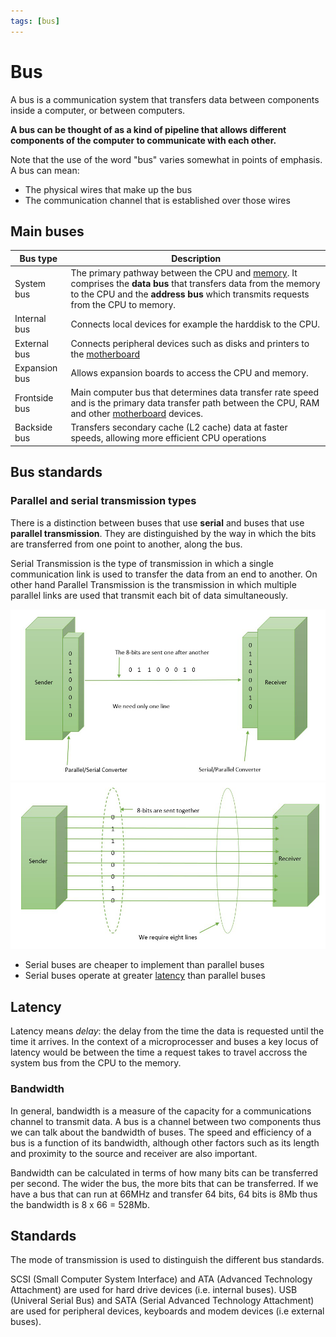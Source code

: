 ```yaml
---
tags: [bus]
---
```


# Bus

A bus is a communication system that transfers data between components inside a
computer, or between computers.

**A bus can be thought of as a kind of pipeline that allows different components
of the computer to communicate with each other.**

Note that the use of the word "bus" varies somewhat in points of emphasis. A bus
can mean:

- The physical wires that make up the bus
- The communication channel that is established over those wires

## Main buses

| Bus type      | Description                                                                                                                                                                                                        |
| ------------- | ------------------------------------------------------------------------------------------------------------------------------------------------------------------------------------------------------------------ |
| System bus    | The primary pathway between the CPU and [memory](Memory.md). It comprises the **data bus** that transfers data from the memory to the CPU and the **address bus** which transmits requests from the CPU to memory. |
| Internal bus  | Connects local devices for example the harddisk to the CPU.                                                                                                                                                        |
| External bus  | Connects peripheral devices such as disks and printers to the [motherboard](Motherboard.md)                                                                                                                        |
| Expansion bus | Allows expansion boards to access the CPU and memory.                                                                                                                                                              |
| Frontside bus | Main computer bus that determines data transfer rate speed and is the primary data transfer path between the CPU, RAM and other [motherboard](Motherboard.md) devices.                                             |
| Backside bus  | Transfers secondary cache (L2 cache) data at faster speeds, allowing more efficient CPU operations                                                                                                                 |

## Bus standards

### Parallel and serial transmission types

There is a distinction between buses that use **serial** and buses that use
**parallel transmission**. They are distinguished by the way in which the bits
are transferred from one point to another, along the bus.

Serial Transmission is the type of transmission in which a single communication
link is used to transfer the data from an end to another. On other hand Parallel
Transmission is the transmission in which multiple parallel links are used that
transmit each bit of data simultaneously.

<img src="../img/serial-transmission.jpg" width="800px"/>
<img src="../img/parallel-transmission.jpg" width="800px"/>

- Serial buses are cheaper to implement than parallel buses
- Serial buses operate at greater [latency](Bus.md#latency) than parallel buses

## Latency

Latency means _delay_: the delay from the time the data is requested until the
time it arrives. In the context of a microprocesser and buses a key locus of
latency would be between the time a request takes to travel accross the system
bus from the CPU to the memory.

### Bandwidth

In general, bandwidth is a measure of the capacity for a communications channel
to transmit data. A bus is a channel between two components thus we can talk
about the bandwidth of buses. The speed and efficiency of a bus is a function of
its bandwidth, although other factors such as its length and proximity to the
source and receiver are also important.

Bandwidth can be calculated in terms of how many bits can be transferred per
second. The wider the bus, the more bits that can be transferred. If we have a
bus that can run at 66MHz and transfer 64 bits, 64 bits is 8Mb thus the
bandwidth is 8 x 66 = 528Mb.

## Standards

The mode of transmission is used to distinguish the different bus standards.

SCSI (Small Computer System Interface) and ATA (Advanced Technology Attachment)
are used for hard drive devices (i.e. internal buses). USB (Univeral Serial Bus)
and SATA (Serial Advanced Technology Attachment) are used for peripheral
devices, keyboards and modem devices (i.e external buses).
